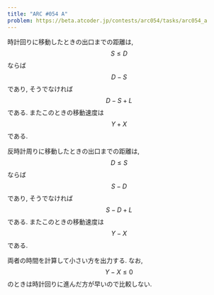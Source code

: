 ```yaml
---
title: "ARC #054 A"
problem: https://beta.atcoder.jp/contests/arc054/tasks/arc054_a
---
```

時計回りに移動したときの出口までの距離は, $$ S \leq D $$ ならば $$ D-S $$ であり, そうでなければ $$ D-S+L $$ である. またこのときの移動速度は $$ Y+X $$ である.

反時計周りに移動したときの出口までの距離は, $$ D \leq S $$ ならば $$ S-D $$ であり, そうでなければ $$ S-D+L $$ である. またこのときの移動速度は $$ Y-X $$ である.

両者の時間を計算して小さい方を出力する. なお, $$ Y-X \leq 0 $$ のときは時計回りに進んだ方が早いので比較しない.
